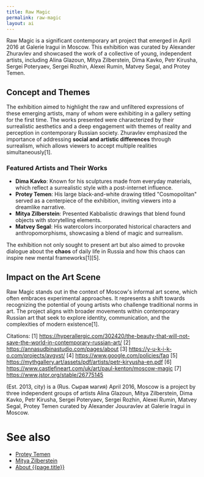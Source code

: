 ```yaml
---
title: Raw Magic
permalink: raw-magic
layout: ai
---
```


Raw Magic is a significant contemporary art project that emerged in April 2016 at Galerie Iragui in Moscow. This exhibition was curated by Alexander Zhuravlev and showcased the work of a collective of young, independent artists, including Alina Glazoun, Mitya Zilberstein, Dima Kavko, Petr Kirusha, Sergei Poteryaev, Sergei Rozhin, Alexei Rumin, Matvey Segal, and Protey Temen.

## Concept and Themes

The exhibition aimed to highlight the raw and unfiltered expressions of these emerging artists, many of whom were exhibiting in a gallery setting for the first time. The works presented were characterized by their surrealistic aesthetics and a deep engagement with themes of reality and perception in contemporary Russian society. Zhuravlev emphasized the importance of addressing **social and artistic differences** through surrealism, which allows viewers to accept multiple realities simultaneously[1].

### Featured Artists and Their Works

- **Dima Kavko**: Known for his sculptures made from everyday materials, which reflect a surrealistic style with a post-internet influence.
- **Protey Temen**: His large black-and-white drawing titled "Cosmopolitan" served as a centerpiece of the exhibition, inviting viewers into a dreamlike narrative.
- **Mitya Zilberstein**: Presented Kabbalistic drawings that blend found objects with storytelling elements.
- **Matvey Segal**: His watercolors incorporated historical characters and anthropomorphisms, showcasing a blend of magic and surrealism.

The exhibition not only sought to present art but also aimed to provoke dialogue about the **chaos** of daily life in Russia and how this chaos can inspire new mental frameworks[1][5].

## Impact on the Art Scene

Raw Magic stands out in the context of Moscow's informal art scene, which often embraces experimental approaches. It represents a shift towards recognizing the potential of young artists who challenge traditional norms in art. The project aligns with broader movements within contemporary Russian art that seek to explore identity, communication, and the complexities of modern existence[1].

Citations:
[1] https://hyperallergic.com/302420/the-beauty-that-will-not-save-the-world-in-contemporary-russian-art/
[2] https://annasudbinastudio.com/pages/about
[3] https://y-u-k-i-k-o.com/projects/avgvst/
[4] https://www.google.com/policies/faq
[5] https://mythgallery.art/assets/pdf/artists/petr-kiryusha-en.pdf
[6] https://www.castlefineart.com/uk/art/paul-kenton/moscow-magic
[7] https://www.jstor.org/stable/26775145

(Est. 2013, city) is a (Rus. Сырая магия) April 2016, Moscow is a project by three independent groups of artists Alina Glazoun, Mitya Zilberstein, Dima Kavko, Petr Kirusha, Sergei Poteryaev, Sergei Rozhin, Alexei Rumin, Matvey Segal, Protey Temen curated by Alexander Jouuravlev at Galerie Iragui in Moscow.


# See also

+ [Protey Temen](index)
+ [Mitya Zilberstein](index)
+ [About {{page.title}}](index)
